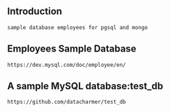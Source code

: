 ## Introduction
```
sample database employees for pgsql and mongo

```

## Employees Sample Database
```
https://dev.mysql.com/doc/employee/en/
```

## A sample MySQL database:test_db
```
https://github.com/datacharmer/test_db
```